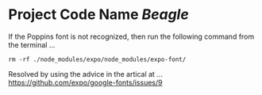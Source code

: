 # Project Code Name *Beagle*
If the Poppins font is not recognized, then run the following command from the terminal ...
```
rm -rf ./node_modules/expo/node_modules/expo-font/
```
Resolved by using the advice in the artical at ... https://github.com/expo/google-fonts/issues/9
